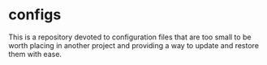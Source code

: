 # configs

This is a repository devoted to configuration files that are too small to be 
worth placing in another project and providing a way to update and restore them
with ease. 

